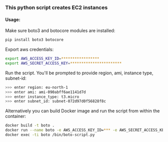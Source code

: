 ### This python script creates EC2 instances


#### Usage:
Make sure boto3 and botocore modules are installed:
```sh
pip install boto3 botocore
```
Export aws credentials:
```sh
export AWS_ACCESS_KEY_ID=*****************
export AWS_SECRET_ACCESS_KEY=***********************
```

Run the script. You'll be prompted to provide region, ami, instance type, subnet-id:
```sh
>>> enter region: eu-north-1
>>> enter ami: ami-090abff6ae1141d7d
>>> enter instance_type: t3.micro
>>> enter subnet_id: subnet-072d97d0f56828f8c
```

Alternatively you can build Docker image and run the script from within the container:
```sh
docker build -t boto .
docker run --name boto -e AWS_ACCESS_KEY_ID=*** -e AWS_SECRET_ACCESS_KEY=*** -di boto /bin/sh
docker exec -ti boto /bin/boto-script.py
```

